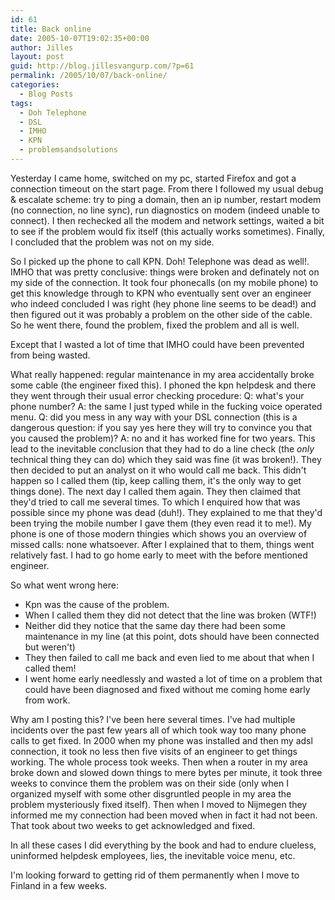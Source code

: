 ```yaml
---
id: 61
title: Back online
date: 2005-10-07T19:02:35+00:00
author: Jilles
layout: post
guid: http://blog.jillesvangurp.com/?p=61
permalink: /2005/10/07/back-online/
categories:
  - Blog Posts
tags:
  - Doh Telephone
  - DSL
  - IMHO
  - KPN
  - problemsandsolutions
---
```

Yesterday I came home, switched on my pc, started Firefox and got a connection timeout on the start page. From there I followed my usual debug & escalate scheme: try to ping a domain, then an ip number, restart modem (no connection, no line sync), run diagnostics on modem (indeed unable to connect). I then rechecked all the modem and network settings, waited a bit to see if the problem would fix itself (this actually works sometimes). Finally, I concluded that the problem was not on my side.

So I picked up the phone to call KPN. Doh! Telephone was dead as well!. IMHO that was pretty conclusive: things were broken and definately not on my side of the connection. It took four phonecalls (on my mobile phone) to get this knowledge through to KPN who eventually sent over an engineer who indeed concluded I was right (hey phone line seems to be dead!) and then figured out it was probably a problem on the other side of the cable. So he went there, found the problem, fixed the problem and all is well.

Except that I wasted a lot of time that IMHO could have been prevented from being wasted. 

What really happened: regular maintenance in my area accidentally broke some cable (the engineer fixed this). I phoned the kpn helpdesk and there they went through their usual error checking procedure: Q: what's your phone number? A: the same I just typed while in the fucking voice operated menu. Q: did you mess in any way with your DSL connection (this is a dangerous question: if you say yes here they will try to convince you that you caused the problem)? A: no and it has worked fine for two years. This lead to the inevitable conclusion that they had to do a line check (the <em>only </em>technical thing they can do) which they said was fine (it was broken!). They then decided to put an analyst on it who would call me back. This didn't happen so I called them (tip, keep calling them, it's the only way to get things done). The next day I called them again. They then claimed that they'd tried to call me several times. To which I enquired how that was possible since my phone was dead (duh!). They explained to me that they'd been trying the mobile number I gave them (they even read it to me!). My phone is one of those modern thingies which shows you an overview of missed calls: none whatsoever. After I explained that to them, things went relatively fast. I had to go home early to meet with the before mentioned engineer.

So what went wrong here:
<ul>
<li>Kpn was the cause of the problem.</li>
<li>When I called them they did not detect that the line was broken (WTF!)</li>
<li>Neither did they notice that the same day there had been some maintenance in my line (at this point, dots should have been connected but weren't)</li>
<li>They then failed to call me back and even lied to me about that when I called them!</li>
<li>I went home early needlessly and wasted a lot of time on a problem that could have been diagnosed and fixed without me coming home early from work.</li>
</ul>

Why am I posting this? I've been here several times. I've had multiple incidents over the past few years all of which took way too many phone calls to get fixed. In 2000 when my phone was installed and then my adsl connection, it took no less then five visits of an engineer to get things working. The whole process took weeks. Then when a router in my area broke down and slowed down things to mere bytes per minute, it took three weeks to convince them the problem was on their side (only when I organized myself with some other disgruntled people in my area the problem mysteriously fixed itself). Then when I moved to Nijmegen they informed me my connection had been moved when in fact it had not been. That took about two weeks to get acknowledged and fixed. 

In all these cases I did everything by the book and had to endure clueless, uninformed helpdesk employees, lies, the inevitable voice menu, etc.

I'm looking forward to getting rid of them permanently when I move to Finland in a few weeks.